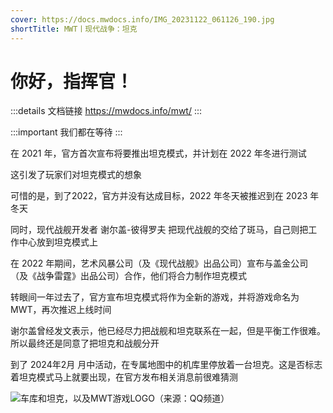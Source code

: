 ```yaml
---
cover: https://docs.mwdocs.info/IMG_20231122_061126_190.jpg
shortTitle: MWT丨现代战争：坦克
---
```


# 你好，指挥官！

:::details 文档链接
https://mwdocs.info/mwt/
:::

:::important 我们都在等待
:::

在 2021 年，官方首次宣布将要推出坦克模式，并计划在 2022 年冬进行测试

这引发了玩家们对坦克模式的想象

可惜的是，到了2022，官方并没有达成目标，2022 年冬天被推迟到在 2023 年冬天

同时，现代战舰开发者  谢尔盖-彼得罗夫  把现代战舰的交给了斑马，自己则把工作中心放到坦克模式上

在 2022 年期间，艺术风暴公司（及《现代战舰》出品公司）宣布与盖金公司（及《战争雷霆》出品公司）合作，他们将合力制作坦克模式

转眼间一年过去了，官方宣布坦克模式将作为全新的游戏，并将游戏命名为 MWT，再次推迟上线时间

谢尔盖曾经发文表示，他已经尽力把战舰和坦克联系在一起，但是平衡工作很难。所以最终还是同意了把坦克和战舰分开

到了 2024年2月 月中活动，在专属地图中的机库里停放着一台坦克。这是否标志着坦克模式马上就要出现，在官方发布相关消息前很难猜测

![车库和坦克，以及MWT游戏LOGO（来源：QQ频道）](https://docs.mwdocs.info/mwt-logo-tank.png)


